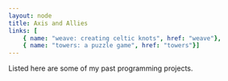 ```yaml
---
layout: node
title: Axis and Allies
links: [
	{ name: "weave: creating celtic knots", href: "weave"},
	{ name: "towers: a puzzle game", href: "towers"}]
---
```


Listed here are some of my past programming projects.